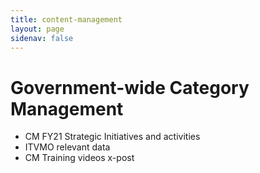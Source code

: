 ```yaml
---
title: content-management
layout: page
sidenav: false
---
```


# Government-wide Category Management

<ul>
    <li>CM FY21 Strategic Initiatives and activities</li>
    <li>ITVMO relevant data</li>
    <li>CM Training videos x-post</li>
</ul>